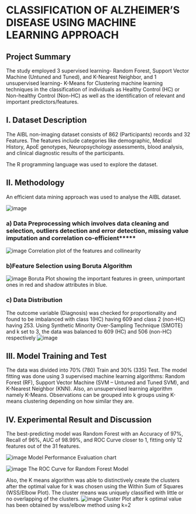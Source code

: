 # CLASSIFICATION OF ALZHEIMER’S DISEASE USING MACHINE LEARNING APPROACH

## Project Summary
The study employed 3 supervised learning- Random Forest, Support Vector Machine (Untuned and Tuned), and K-Nearest Neighbor, and 1 unsupervised learning- K-Means for Clustering machine learning techniques in the classification of individuals as Healthy Control (HC) or Non-healthy Control (Non-HC)  as well as the identification of relevant and important predictors/features. 

## I. Dataset Description
The AIBL non-imaging dataset consists of 862 (Participants) records and 32 Features. The features include categories like demographic, Medical History, ApoE genotypes, Neuropsychology assessments, blood analysis, and clinical diagnostic results of the participants.

The R programming language was used to explore the dataset. 

## II. Methodology
An efficient data mining approach was used to analyse the AIBL dataset.

![image](https://github.com/Anthonyomowumi/Machine-Learning-and-Data-Modelling-Repo/assets/93340041/c313e568-9210-4fa7-897c-3d7c840a0bdd)

### a) Data Preprocessing which involves data cleaning and selection, outliers detection and error detection, missing value imputation and correlation co-efficient***** 
![image](https://github.com/Anthonyomowumi/Machine-Learning-and-Data-Modelling-Repo/assets/93340041/83d47fb9-894e-4a08-b6f2-b1f32ebd0e08)
Correlation plot of the features and collinearity

### b)Feature Selection using Boruta Algorithm
![image](https://github.com/Anthonyomowumi/Machine-Learning-and-Data-Modelling-Repo/assets/93340041/aa49ceca-c75a-402c-9f39-c8a56da958e0)
Boruta Plot showing the important features in green, unimportant ones in red and shadow attributes in blue.

### c) Data Distribution
The outcome variable (Diagnosis) was checked for proportionality and found to be imbalanced with class 1(HC) having 609 and class 2 (non-HC) having 253. Using Synthetic Minority Over-Sampling Technique (SMOTE) and k set to 3, the data was balanced to 609 (HC) and 506 (non-HC) respectively
![image](https://github.com/Anthonyomowumi/Machine-Learning-and-Data-Modelling-Repo/assets/93340041/5efcdeae-07a7-4c0b-8270-88420aac82f2)


## III. Model Training and Test
The data was divided into 70% (780) Train and 30% (335) Test. The model fitting was done using 3 supervised machine learning algorithms: Random Forest (RF), Support Vector Machine (SVM – Untuned and Tuned SVM), and K-Nearest Neighbor (KNN). Also, an unsupervised learning algorithm namely K-Means. Observations can be grouped into k groups using K-means clustering depending on how similar they are.

## IV. Experimental Result and Discussion
The best-predicting model was Random Forest with an Accuracy of 97%, Recall of 96%, AUC of 98.99%, and ROC Curve closer to 1, fitting only 12 features out of the 31 features. 

![image](https://github.com/Anthonyomowumi/Machine-Learning-and-Data-Modelling-Repo/assets/93340041/8f76ae2e-4b9f-4a14-af6e-9d49f406f04d)
Model Performance Evaluation chart

![image](https://github.com/Anthonyomowumi/Machine-Learning-and-Data-Modelling-Repo/assets/93340041/db124dc5-de31-47bd-97ae-b5cde5e6bf00)
The ROC Curve for Random Forest Model


Also, the K means algorithm was able to distinctively create the clusters after the optimal value for k was chosen using the Within Sum of Squares (WSS/Elbow Plot). The cluster means was uniquely classified with little or no overlapping of the clusters.
![image](https://github.com/Anthonyomowumi/Machine-Learning-and-Data-Modelling-Repo/assets/93340041/e6e4c8d7-3dd9-492c-b953-b902e100e4d1)
Cluster Plot after k optimal value has been obtained by wss/elbow method using k=2





